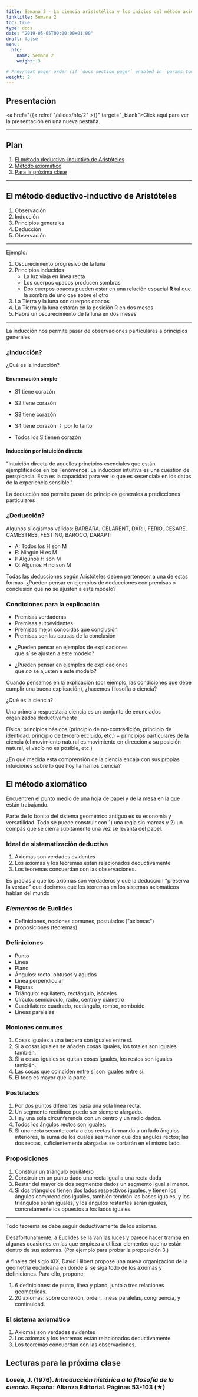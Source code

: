 ```yaml
---
title: Semana 2 - La ciencia aristotélica y los inicios del método axiomático
linktitle: Semana 2 
toc: true
type: docs
date: "2019-05-05T00:00:00+01:00"
draft: false 
menu:
  hfc:
    name: Semana 2
    weight: 3

# Prev/next pager order (if `docs_section_pager` enabled in `params.toml`)
weight: 2
---
```

## Presentación


<a href="{{< relref "/slides/hfc/2" >}}" target="_blank">Click aquí para ver la presentación en una nueva pestaña.</a>

---

## Plan


1.  [El método deductivo-inductivo de Aristóteles](#/uno)
2.  [Método axiomático](#/dos)
3.  [Para la próxima clase](#/prox)

---

## El método deductivo-inductivo de Aristóteles

1.  Observación
2.  Inducción
3.  Principios generales
4.  Deducción
5.  Observación

---

Ejemplo: 

1.  Oscurecimiento progresivo de la luna
2.  Principios inducidos
    * La luz viaja en línea recta
    * Los cuerpos opacos producen sombras
    * Dos cuerpos opacos pueden estar en una relación espacial **R** tal que la sombra de uno cae sobre el otro
3.  La Tierra y la luna son cuerpos opacos
4.  La Tierra y la luna estarán en la posición R en dos meses
5.  Habrá un oscurecimiento de la luna en dos meses

---

La inducción nos permite pasar de observaciones particulares a principios generales. 

### ¿Inducción?

¿Qué es la inducción?

#### Enumeración simple

* S1 tiene corazón
* S2 tiene corazón
* S3 tiene corazón
* S4 tiene corazón
⋮
por lo tanto

* Todos los S tienen corazón

#### Inducción por intuición directa

"Intuición directa de aquellos principios esenciales que están ejemplificados en los Fenómenos. La inducción intuitiva es una cuestión de perspicacia. Esta es la capacidad para ver lo que es «esencial» en los datos de la experiencia sensible."

La deducción nos permite pasar de principios generales a predicciones particulares

### ¿Deducción?

Algunos silogismos válidos: BARBARA, CELARENT, DARII, FERIO, CESARE, CAMESTRES, FESTINO, BAROCO, DARAPTI

* A: Todos los H son M
* E: Ningún H es M
* I: Algunos H son M
* O: Algunos H no son M

Todas las deducciones según Aristóteles deben pertenecer a una de estas formas. ¿Pueden pensar en ejemplos de deducciones con premisas o conclusión que **no** se ajusten a este modelo?

### Condiciones para la explicación

* Premisas verdaderas
* Premisas autoevidentes
* Premisas mejor conocidas que conclusión
* Premisas son las causas de la conclusión

- ¿Pueden pensar en ejemplos de explicaciones  
que *sí* se ajusten a este modelo?

- ¿Pueden pensar en ejemplos de explicaciones  
que *no* se ajusten a este modelo?

Cuando pensamos en la explicación (por ejemplo, las condiciones que debe cumplir una buena explicación), ¿hacemos filosofía o ciencia?

¿Qué es la ciencia?

Una primera respuesta:la ciencia es un conjunto de enunciados organizados deductivamente

Física: principios básicos (principio de no-contradición, principio de identidad, principio de tercero excluido, etc.) + principios particulares de la ciencia (el movimiento natural es movimiento en dirección a su posición natural, el vacío no es posible, etc.)

¿En qué medida esta comprensión de la ciencia encaja con sus propias intuiciones sobre lo que hoy llamamos ciencia?

## El método axiomático

Encuentren el punto medio de una hoja de papel y de la mesa en la que están trabajando.

Parte de lo bonito del sistema geométrico antiguo es su economía y versatilidad. Todo se puede construir con 1) una regla sin marcas y 2) un compás que se cierra súbitamente una vez se levanta del papel.

### Ideal de sistematización deductiva

1.  Axiomas son verdades evidentes
2.  Los axiomas y los teoremas están relacionados deductivamente
3.  Los teoremas concuerdan con las observaciones.

Es gracias a que los axiomas son verdaderos y que la deducción "preserva la verdad" que decirmos que los teoremas en los sistemas axiomáticos hablan del mundo

### _Elementos_ de Euclides

* Definiciones, nociones comunes, postulados ("axiomas")
* proposiciones (teoremas)

### Definiciones

* Punto
* Línea
* Plano
* Ángulos: recto, obtusos y agudos
* Línea perpendicular
* Figuras
* Triángulo: equilátero, rectángulo, isóceles
* Círculo: semicírculo, radio, centro y diámetro
* Cuadrilátero: cuadrado, rectángulo, rombo, romboide
* Líneas paralelas

### Nociones comunes

1.  Cosas iguales a una tercera son iguales entre sí.
2.  Si a cosas iguales se añaden cosas iguales, los totales son iguales también.
3.  Si a cosas iguales se quitan cosas iguales, los restos son iguales también.
4.  Las cosas que coinciden entre sí son iguales entre sí.
5.  El todo es mayor que la parte.

### Postulados

1.  Por dos puntos diferentes pasa una sola línea recta.
2.  Un segmento rectilíneo puede ser siempre alargado.
3.  Hay una sola circunferencia con un centro y un radio dados.
4.  Todos los ángulos rectos son iguales.
5.  Si una recta secante corta a dos rectas formando a un lado ángulos interiores, la suma de los cuales sea menor que dos ángulos rectos; las dos rectas, suficientemente alargadas se cortarán en el mismo lado.

### Proposiciones

1.  Construir un triángulo equilátero
2.  Construir en un punto dado una recta igual a una recta dada
3.  Restar del mayor de dos segmentos dados un segmento igual al menor.
4.  Si dos triángulos tienen dos lados respectivos iguales, y tienen los ángulos comprendidos iguales, también tendrán las bases iguales, y los triángulos serán iguales, y los ángulos restantes serán iguales, concretamente los opuestos a los lados iguales.
---

Todo teorema se debe seguir deductivamente de los axiomas.

Desafortunamente, a Euclides se la van las luces y parece hacer trampa en algunas ocasiones en las que empieza a utilizar elementos que no están dentro de sus axiomas. (Por ejemplo para probar la proposición 3.)

A finales del siglo XIX, David Hilbert propose una nueva organización de la geometría euclideana en donde sí se siga todo de los axiomas y definiciones. Para ello, propone:

1.  6 definiciones: de punto, línea y plano, junto a tres relaciones geométricas.
2.  20 axiomas: sobre conexión, orden, líneas paralelas, congruencia, y continuidad.

### El sistema axiomático

1.  Axiomas son verdades evidentes
2.  Los axiomas y los teoremas están relacionados deductivamente
3.  Los teoremas concuerdan con las observaciones.

## Lecturas para la próxima clase


### Losee, J. (1976). _Introducción histórica a la filosofía de la ciencia._ España: Alianza Editorial. Páginas 53-103 (★)